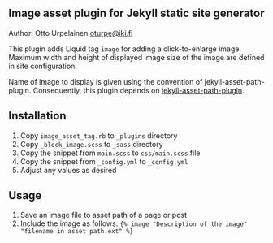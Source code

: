 ## Image asset plugin for Jekyll static site generator

Author: Otto Urpelainen <oturpe@iki.fi>

This plugin adds Liquid tag `image` for adding a click-to-enlarge image.
Maximum width and height of displayed image size of the image are defined in
site configuration.

Name of image to display is given using the convention
of jekyll-asset-path-plugin. Consequently, this plugin depends on
[jekyll-asset-path-plugin][asset-path].

[asset-path]: https://github.com/samrayner/jekyll-asset-path-plugin

## Installation
1. Copy `image_asset_tag.rb` to `_plugins` directory
2. Copy `_block_image.scss` to `_sass` directory
3. Copy the snippet from `main.scss` to `css/main.scss` file
4. Copy the snippet from `_config.yml` to `_config.yml`
5. Adjust any values as desired

## Usage
1. Save an image file to asset path of a page or post
2. Include the image as follows: `{% image "Description of the image" "filename in asset path.ext" %}`
